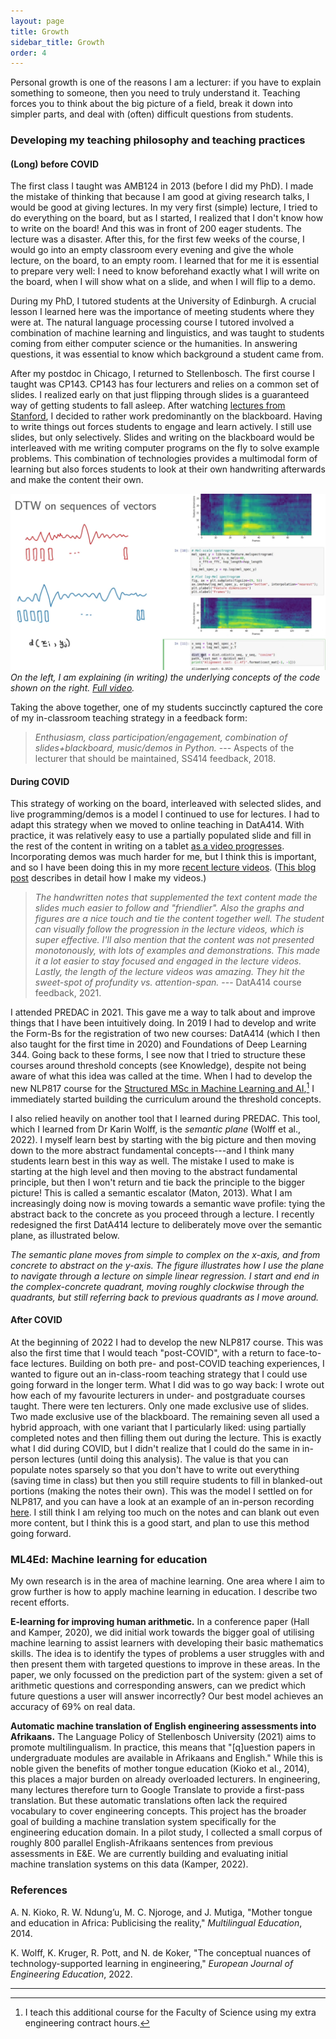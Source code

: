 ```yaml
---
layout: page
title: Growth
sidebar_title: Growth
order: 4
---
```


Personal growth is one of the reasons I am a lecturer: if you have to explain something to someone, then you need to truly understand it. Teaching forces you to think about the big picture of a field, break it down into simpler parts, and deal with (often) difficult questions from students.

### Developing my teaching philosophy and teaching practices

#### (Long) before COVID

The first class I taught was AMB124 in 2013 (before I did my PhD). I made the mistake of thinking that because I am good at giving research talks, I would be good at giving lectures. In my very first (simple) lecture, I tried to do everything on the board, but as I started, I realized that I don't know how to write on the board! And this was in front of 200 eager students. The lecture was a disaster. After this, for the first few weeks of the course, I would go into an empty classroom every evening and give the whole lecture, on the board, to an empty room. I learned that for me it is essential to prepare very well: I need to know beforehand exactly what I will write on the board, when I will show what on a slide, and when I will flip to a demo.

During my PhD, I tutored students at the University of Edinburgh. A crucial lesson I learned here was the importance of meeting students where they were at. The natural language processing course I tutored involved a combination of machine learning and linguistics, and was taught to students coming from either computer science or the humanities. In answering questions, it was essential to know which background a student came from.

After my postdoc in Chicago, I returned to Stellenbosch. The first course I taught was CP143. CP143 has four lecturers and relies on a common set of slides. I realized early on that just flipping through slides is a guaranteed way of getting students to fall asleep. After watching [lectures from Stanford](https://www.youtube.com/watch?v=KkMDCCdjyW8), I decided to rather work predominantly on the blackboard. Having to write things out forces students to engage and learn actively. I still use slides, but only selectively. Slides and writing on the blackboard would be interleaved with me writing computer programs on the fly to solve example problems. This combination of technologies provides a multimodal form of learning but also forces students to look at their own handwriting afterwards and make the content their own.

![](/fig/dtw_video.png)
*On the left, I am explaining (in writing) the underlying concepts of the code shown on the right. [Full video](https://youtu.be/X6phfLqN5pY?t=90).*

Taking the above together, one of my students succinctly captured the core of my in-classroom teaching strategy in a feedback form:

> *Enthusiasm, class participation/engagement, combination of slides+blackboard, music/demos in Python.* --- Aspects of the lecturer that should be maintained, SS414 feedback, 2018.

#### During COVID

This strategy of working on the board, interleaved with selected slides, and live programming/demos is a model I continued to use for lectures. I had to adapt this strategy when we moved to online teaching in DatA414. With practice, it was relatively easy to use a partially populated slide and fill in the rest of the content in writing on a tablet [as a video progresses](https://youtu.be/L5-lxSGO9bM?t=275). Incorporating demos was much harder for me, but I think this is important, and so I have been doing this in my more [recent lecture videos](https://youtu.be/PPmNYwVbcts?t=40). ([This blog post](https://www.weaklysupervised.com/2021/01/15/why-lecture-videos/) describes in detail how I make my videos.)


> *The handwritten notes that supplemented the text content made the slides much easier to follow and
"friendlier". Also the graphs and figures are a nice touch and tie the content together well. The student
can visually follow the progression in the lecture videos, which is super effective. I'll also mention that
the content was not presented monotonously, with lots of examples and demonstrations. This made it a
lot easier to stay focused and engaged in the lecture videos. Lastly, the length of the lecture videos was
amazing. They hit the sweet-spot of profundity vs. attention-span.* --- DatA414 course feedback, 2021.

I attended PREDAC in 2021. This gave me a way to talk about and improve things that I have been intuitively doing. In 2019 I had to develop and write the Form-Bs for the registration of two new courses: DatA414 (which I then also taught for the first time in 2020) and Foundations of Deep Learning 344. Going back to these forms, I see now that I tried to structure these courses around threshold concepts (see Knowledge), despite not being aware of what this idea was called at the time. When I had to develop the new NLP817 course for the [Structured MSc in Machine Learning and AI](https://mlai.sun.ac.za/),[^1] I immediately started building the curriculum around the threshold concepts.

I also relied heavily on another tool that I learned during PREDAC. This tool, which I learned from Dr Karin Wolff, is the *semantic plane* (Wolff et al., 2022). I myself learn best by starting with the big picture and then moving down to the more abstract fundamental concepts---and I think many students learn best in this way as well. The mistake I used to make is starting at the high level and then moving to the abstract fundamental principle, but then I won't return and tie back the principle to the bigger picture! This is called a semantic escalator (Maton, 2013). What I am increasingly doing now is moving towards a semantic wave profile: tying the abstract back to the concrete as you proceed through a lecture. I recently redesigned the first DatA414 lecture to deliberately move over the semantic plane, as illustrated below.

*The semantic plane moves from simple to complex on the x-axis, and from concrete to abstract on the y-axis. The figure illustrates how I use the plane to navigate through a lecture on simple linear regression. I start and end in the complex-concrete quadrant, moving roughly clockwise through the quadrants, but still referring back to previous quadrants as I move around.*

#### After COVID

At the beginning of 2022 I had to develop the new NLP817 course. This was also the first time that I would teach "post-COVID", with a return to face-to-face lectures. Building on both pre- and post-COVID teaching experiences, I wanted to figure out an in-class-room teaching strategy that I could use going forward in the longer term. What I did was to go way back: I wrote out how each of my favourite lecturers in under- and postgraduate courses taught. There were ten lecturers. Only one made exclusive use of slides. Two made exclusive use of the blackboard. The remaining seven all used a hybrid approach, with one variant that I particularly liked: using partially completed notes and then filling them out during the lecture. This is exactly what I did during COVID, but I didn't realize that I could do the same in in-person lectures (until doing this analysis). The value is that you can populate notes sparsely so that you don't have to write out everything (saving time in class) but then you still require students to fill in blanked-out portions (making the notes their own). This was the model I settled on for NLP817, and you can have a look at an example of an in-person recording [here](https://youtu.be/BSSoEtv5jvQ?t=510). I still think I am relying too much on the notes and can blank out even more content, but I think this is a good start, and plan to use this method going forward.

### ML4Ed: Machine learning for education

My own research is in the area of machine learning. One area where I aim to grow further is how to apply machine learning in education. I describe two recent efforts.

**E-learning for improving human arithmetic.** In a conference paper (Hall and Kamper, 2020), we did initial work towards the bigger goal of utilising machine learning to assist learners with developing their basic mathematics skills. The idea is to identify the types of problems a user struggles with and then present them with targeted questions to improve in these areas. In the paper, we only focussed on the prediction part of the  system: given a set of arithmetic questions and corresponding answers, can we predict which future questions a user will answer incorrectly? Our best model achieves an accuracy of 69% on real data.

**Automatic machine translation of English engineering assessments into Afrikaans.** The Language Policy of Stellenbosch University (2021) aims to promote multilingualism. In practice, this means that "[q]uestion papers in undergraduate modules are available in Afrikaans and English." While this is noble given the benefits of mother tongue education (Kioko et al., 2014), this places a major burden on already overloaded lecturers. In engineering, many lectures therefore turn to Google Translate to provide a first-pass translation. But these automatic translations often lack the required vocabulary to cover engineering concepts. This project has the broader goal of building a machine translation system specifically for the engineering education domain. In a pilot study, I collected a small corpus of roughly 800 parallel English-Afrikaans sentences from previous assessments in E&E. We are currently building and evaluating initial machine translation systems on this data (Kamper, 2022).

### References

A. N. Kioko, R. W. Ndung’u, M. C. Njoroge, and J. Mutiga, "Mother tongue and education in Africa: Publicising the reality," *Multilingual Education*, 2014.

K. Wolff, K. Kruger, R. Pott, and N. de Koker, "The conceptual nuances of technology-supported learning in engineering," *European Journal of Engineering Education*, 2022.

* * *

[^1]: I teach this additional course for the Faculty of Science using my extra engineering contract hours.